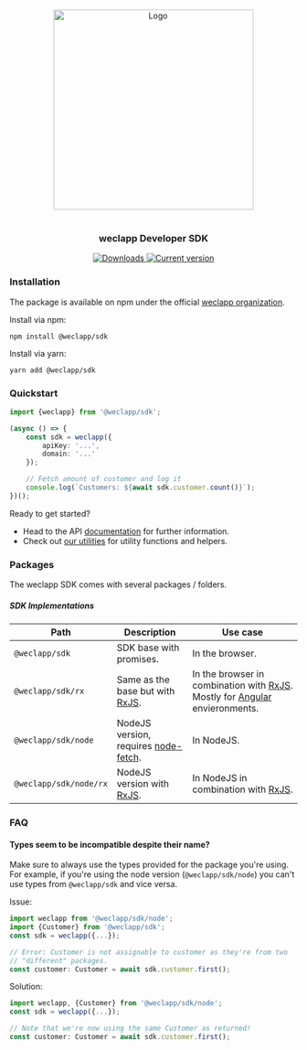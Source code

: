<br/>
<br/>

<div align="center">
    <img src="./www/logo.svg" alt="Logo" width="350"/>
</div>

<br/>

<div align="center">
    <h3>weclapp Developer SDK</h3>
</div>


<p align="center">
    <a href="https://www.npmjs.com/package/@weclapp/sdk"><img
        alt="Downloads"
        src="https://img.shields.io/npm/dw/@weclapp/sdk.svg?style=flat-square">
    </a>
    <a href="https://github.com/weclapp/sdk/releases"><img 
        alt="Current version"
        src="https://img.shields.io/github/tag/weclapp/sdk.svg?color=3498DB&label=version&style=flat-square">
    </a>
</p>

### Installation
The package is available on npm under the official [weclapp organization](https://www.npmjs.com/org/weclapp).

Install via npm:
```shell
npm install @weclapp/sdk
```

Install via yarn:
```shell
yarn add @weclapp/sdk
```

### Quickstart

```ts
import {weclapp} from '@weclapp/sdk';

(async () => {
    const sdk = weclapp({
        apiKey: '...',
        domain: '...'
    });

    // Fetch amount of customer and log it
    console.log(`Customers: ${await sdk.customer.count()}`);
})();
```

Ready to get started?

* Head to the API [documentation](docs/api.md) for further information.
* Check out [our utilities](docs/utils.md) for utility functions and helpers.

### Packages

The weclapp SDK comes with several packages / folders.

##### SDK Implementations

| Path | Description | Use case |
| ---- | ----------- | -------- |
| `@weclapp/sdk` | SDK base with promises. | In the browser. |
| `@weclapp/sdk/rx` | Same as the base but with [RxJS](https://rxjs.dev/). | In the browser in combination with [RxJS](https://rxjs.dev/). Mostly for [Angular](https://angular.io/) envieronments. |
| `@weclapp/sdk/node` | NodeJS version, requires [node-fetch](https://www.npmjs.com/package/node-fetch). | In NodeJS. |
| `@weclapp/sdk/node/rx` | NodeJS version with [RxJS](https://rxjs.dev/). | In NodeJS in combination with [RxJS](https://rxjs.dev/). |


### FAQ

#### Types seem to be incompatible despite their name?

Make sure to always use the types provided for the package you're using.
For example, if you're using the node version (`@weclapp/sdk/node`) you can't use types from `@weclapp/sdk` and vice versa.


Issue:
```ts
import weclapp from '@weclapp/sdk/node';
import {Customer} from '@weclapp/sdk';
const sdk = weclapp({...});

// Error: Customer is not assignable to customer as they're from two
// "different" packages.
const customer: Customer = await sdk.customer.first();
```

Solution:
```ts
import weclapp, {Customer} from '@weclapp/sdk/node';
const sdk = weclapp({...});

// Note that we're now using the same Customer as returned!
const customer: Customer = await sdk.customer.first();
```
